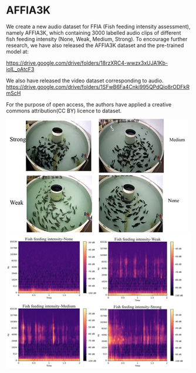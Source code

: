 # AFFIA3K
We create a new audio dataset for FFIA (Fish feeding intensity assessment), namely AFFIA3K, which containing 3000 labelled audio clips of different fish feeding intensity (None, Weak, Medium, Strong). 
To encourage further research, we have also released the AFFIA3K dataset and the pre-trained model at:

https://drive.google.com/drive/folders/18rzXRC4-wwzx3xUJA1Kb-ioIL_oAtcF3


We also have released the video dataset corresponding to audio.
https://drive.google.com/drive/folders/1SFwB6Fa4Cnki995QPdQio8rODFkRmScH


For the purpose of open access, the authors have applied a creative commons attribution(CC BY) licence to dataset.

![image](https://github.com/FishMaster93/AFFIA3K/blob/main/fish_feeding.png) 
![image](https://github.com/FishMaster93/AFFIA3K/blob/main/871.png)
